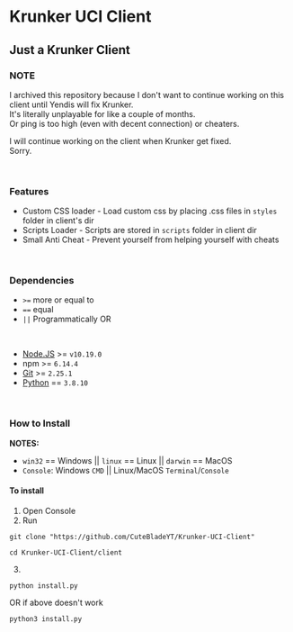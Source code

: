 # Krunker UCI Client
## Just a Krunker Client

### NOTE
I archived this repository because I don't want to continue working on this client until Yendis will fix Krunker.<br>
It's literally unplayable for like a couple of months.<br>
Or ping is too high (even with decent connection) or cheaters.<br>

I will continue working on the client when Krunker get fixed.<br>
Sorry.

<br>

### Features
- Custom CSS loader - Load custom css by placing .css files in `styles` folder in client's dir
- Scripts Loader - Scripts are stored in `scripts` folder in client dir
- Small Anti Cheat - Prevent yourself from helping yourself with cheats

<br>

### Dependencies
- `>=` more or equal to
- `==` equal
- `||` Programmatically OR

<br>

- [Node.JS](https://nodejs.org/en/download/) >= `v10.19.0`
- npm >= `6.14.4`
- [Git](https://git-scm.com/downloads) >= `2.25.1`
- [Python](https://www.python.org/downloads/) == `3.8.10`

<br>

### How to Install
**NOTES:**
- `win32` == Windows || `linux` == Linux || `darwin` == MacOS
- `Console`: Windows `CMD` || Linux/MacOS `Terminal`/`Console`

#### To install
1. Open Console
2. Run
```
git clone "https://github.com/CuteBladeYT/Krunker-UCI-Client"
```
```
cd Krunker-UCI-Client/client
```
3.
```
python install.py
```
OR if above doesn't work
```
python3 install.py
```
